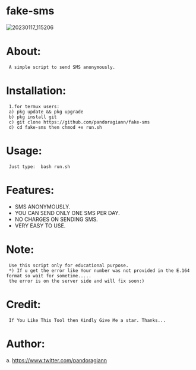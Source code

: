 # fake-sms
![20230117_115206](https://user-images.githubusercontent.com/122471110/212859283-368e4d8f-009b-41e2-a074-da2ef6035d2d.jpg)



# About:
     A simple script to send SMS anonymously.

# Installation:
     1.for termux users:
     a) pkg update && pkg upgrade
     b) pkg install git
     c) git clone https://github.com/pandoragiann/fake-sms
     d) cd fake-sms then chmod +x run.sh

# Usage:
     Just type:  bash run.sh

# Features:
+ SMS ANONYMOUSLY.
+ YOU CAN SEND ONLY ONE SMS PER DAY.
+ NO CHARGES ON SENDING SMS.
+ VERY EASY TO USE.

# Note:
     Use this script only for educational purpose.
     *) If u get the error like Your number was not provided in the E.164 format so wait for sometime.....
     the error is on the server side and will fix soon:)

# Credit:
     If You Like This Tool then Kindly Give Me a star. Thanks...

# Author:
 a. https://www.twitter.com/pandoragiann
